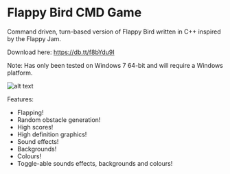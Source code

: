Flappy Bird CMD Game
=======================

Command driven, turn-based version of Flappy Bird written in C++ inspired by the Flappy Jam.

Download here: https://db.tt/f8bYdu9I

Note: Has only been tested on Windows 7 64-bit and will require a Windows platform.

![alt text](https://dl.dropboxusercontent.com/u/15765996/Images/Flappy%20Bird/2014-03-08_20-22-57.png)

Features:
- Flapping!
- Random obstacle generation!
- High scores!
- High definition graphics!
- Sound effects!
- Backgrounds!
- Colours!
- Toggle-able sounds effects, backgrounds and colours!
